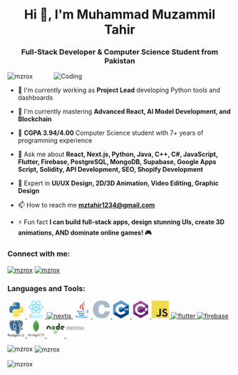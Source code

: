 <h1 align="center">Hi 👋, I'm Muhammad Muzammil Tahir</h1>
<h3 align="center">Full-Stack Developer & Computer Science Student from Pakistan</h3>
<img align="right" alt="Coding" width="400" src="https://media3.giphy.com/media/qgQUggAC3Pfv687qPC/giphy.gif?cid=ecf05e47ph2aprgur5asru20bnu17par5jriyq3bznn1jj23&rid=giphy.gif&ct=g">

<p align="left"> <img src="https://komarev.com/ghpvc/?username=mzrox&label=Profile%20views&color=0e75b6&style=flat" alt="mzrox" /> </p>

- 🔭 I'm currently working as **Project Lead** developing Python tools and dashboards

- 🌱 I'm currently mastering **Advanced React, AI Model Development, and Blockchain**

- 💼 **CGPA 3.94/4.00** Computer Science student with 7+ years of programming experience

- 💬 Ask me about **React, Next.js, Python, Java, C++, C#, JavaScript, Flutter, Firebase, PostgreSQL, MongoDB, Supabase, Google Apps Script, Solidity, API Development, SEO, Shopify Development**

- 🎨 Expert in **UI/UX Design, 2D/3D Animation, Video Editing, Graphic Design**

- 📫 How to reach me **mztahir1234@gmail.com**

- ⚡ Fun fact **I can build full-stack apps, design stunning UIs, create 3D animations, AND dominate online games! 🎮**

<h3 align="left">Connect with me:</h3>
<p align="left">
<a href="https://github.com/mzrox" target="blank"><img align="center" src="https://raw.githubusercontent.com/rahuldkjain/github-profile-readme-generator/master/src/images/icons/Social/github.svg" alt="mzrox" height="30" width="40" /></a>
<a href="https://instagram.com/mzrox" target="blank"><img align="center" src="https://raw.githubusercontent.com/rahuldkjain/github-profile-readme-generator/master/src/images/icons/Social/instagram.svg" alt="mzrox" height="30" width="40" /></a>
</p>

<h3 align="left">Languages and Tools:</h3>
<p align="left"> 
<a href="https://www.python.org" target="_blank" rel="noreferrer"> <img src="https://raw.githubusercontent.com/devicons/devicon/master/icons/python/python-original.svg" alt="python" width="40" height="40"/> </a>
<a href="https://reactjs.org/" target="_blank" rel="noreferrer"> <img src="https://raw.githubusercontent.com/devicons/devicon/master/icons/react/react-original-wordmark.svg" alt="react" width="40" height="40"/> </a>
<a href="https://nextjs.org/" target="_blank" rel="noreferrer"> <img src="https://cdn.worldvectorlogo.com/logos/nextjs-2.svg" alt="nextjs" width="40" height="40"/> </a>
<a href="https://www.java.com" target="_blank" rel="noreferrer"> <img src="https://raw.githubusercontent.com/devicons/devicon/master/icons/java/java-original.svg" alt="java" width="40" height="40"/> </a>
<a href="https://www.cprogramming.com/" target="_blank" rel="noreferrer"> <img src="https://raw.githubusercontent.com/devicons/devicon/master/icons/c/c-original.svg" alt="c" width="40" height="40"/> </a> 
<a href="https://www.w3schools.com/cpp/" target="_blank" rel="noreferrer"> <img src="https://raw.githubusercontent.com/devicons/devicon/master/icons/cplusplus/cplusplus-original.svg" alt="cplusplus" width="40" height="40"/> </a> 
<a href="https://www.w3schools.com/cs/" target="_blank" rel="noreferrer"> <img src="https://raw.githubusercontent.com/devicons/devicon/master/icons/csharp/csharp-original.svg" alt="csharp" width="40" height="40"/> </a>
<a href="https://developer.mozilla.org/en-US/docs/Web/JavaScript" target="_blank" rel="noreferrer"> <img src="https://raw.githubusercontent.com/devicons/devicon/master/icons/javascript/javascript-original.svg" alt="javascript" width="40" height="40"/> </a>
<a href="https://flutter.dev" target="_blank" rel="noreferrer"> <img src="https://www.vectorlogo.zone/logos/flutterio/flutterio-icon.svg" alt="flutter" width="40" height="40"/> </a>
<a href="https://firebase.google.com/" target="_blank" rel="noreferrer"> <img src="https://www.vectorlogo.zone/logos/firebase/firebase-icon.svg" alt="firebase" width="40" height="40"/> </a>
<a href="https://www.postgresql.org" target="_blank" rel="noreferrer"> <img src="https://raw.githubusercontent.com/devicons/devicon/master/icons/postgresql/postgresql-original-wordmark.svg" alt="postgresql" width="40" height="40"/> </a>
<a href="https://www.mongodb.com/" target="_blank" rel="noreferrer"> <img src="https://raw.githubusercontent.com/devicons/devicon/master/icons/mongodb/mongodb-original-wordmark.svg" alt="mongodb" width="40" height="40"/> </a>
<a href="https://nodejs.org" target="_blank" rel="noreferrer"> <img src="https://raw.githubusercontent.com/devicons/devicon/master/icons/nodejs/nodejs-original-wordmark.svg" alt="nodejs" width="40" height="40"/> </a>
<a href="https://expressjs.com" target="_blank" rel="noreferrer"> <img src="https://raw.githubusercontent.com/devicons/devicon/master/icons/express/express-original-wordmark.svg" alt="express" width="40" height="40"/> </a>
</p>

<p><img align="left" src="https://github-readme-stats.vercel.app/api/top-langs?username=mzrox&show_icons=true&locale=en&layout=compact" alt="mzrox" /></p>

<p>&nbsp;<img align="center" src="https://github-readme-stats.vercel.app/api?username=mzrox&show_icons=true&locale=en" alt="mzrox" /></p>

<p><img align="center" src="https://github-readme-streak-stats.herokuapp.com/?user=mzrox&" alt="mzrox" /></p>
